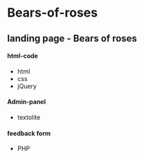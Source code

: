 # Bears-of-roses
## landing page - Bears of roses
#### html-code
+ html
+ css
+ jQuery
#### Admin-panel
+ textolite
#### feedback form
+ PHP
